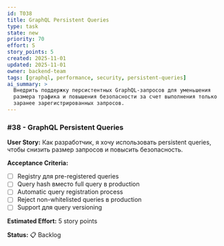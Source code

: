 ```yaml
---
id: T038
title: GraphQL Persistent Queries
type: task
state: new
priority: 70
effort: S
story_points: 5
created: 2025-11-01
updated: 2025-11-01
owner: backend-team
tags: [graphql, performance, security, persistent-queries]
ai_summary: >
  Внедрить поддержку персистентных GraphQL-запросов для уменьшения
  размера трафика и повышения безопасности за счет выполнения только
  заранее зарегистрированных запросов.
---
```


### #38 - GraphQL Persistent Queries

**User Story:**
Как разработчик, я хочу использовать persistent queries, чтобы снизить размер запросов и повысить безопасность.

**Acceptance Criteria:**
- [ ] Registry для pre-registered queries
- [ ] Query hash вместо full query в production
- [ ] Automatic query registration process
- [ ] Reject non-whitelisted queries в production
- [ ] Support для query versioning

**Estimated Effort:** 5 story points

**Status:** 📋 Backlog